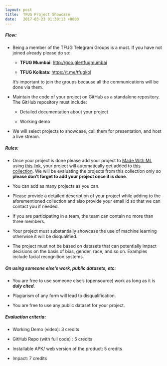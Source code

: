 ```yaml
---
layout: post
title:  TFUG Project Showcase
date:   2017-03-23 01:30:13 +0800
---
```


##### Flow:

  - Being a member of the TFUG Telegram Groups is a must. If you have not joined already please do so:
    
      - **TFUG Mumbai**: [<span class="underline">http://goo.gle/tfugmumbai</span>](http://goo.gle/tfugmumbai)
    
      - **TFUG Kolkata**: [<span class="underline">https://t.me/tfugkol</span>](https://t.me/tfugkol)


    It’s important to join the groups because all the communications will be done via them.

  - Maintain the code of your project on GitHub as a standalone repository. The GitHub repository must include:
    
      - Detailed documentation about your project
    
      - Working demo 

  - We will select projects to showcase, call them for presentation, and host a live stream.


##### Rules:

  - Once your project is done please add your project to [<span class="underline">Made With ML</span>](https://madewithml.com/) using [<span class="underline">this link</span>](https://madewithml.com/projects/create/?save_to_collections=18622), your project will automatically get added to [<span class="underline">this collection</span>](https://madewithml.com/collections/18622/tfug-project-showcase/). We will be evaluating the projects from this collection only so **please don’t forget to add your project once it is done**.

  - You can add as many projects as you can.

  - Please provide a detailed description of your project while adding to the aforementioned collection and also provide your email id so that we can contact you if needed.

  - If you are participating in a team, the team can contain no more than three members.

  - Your project must substantially showcase the use of machine learning otherwise it will be disqualified.

  - The project must not be based on datasets that can potentially impact decisions on the basis of bias, gender, race, and so on. Examples include facial recognition systems.


##### On using someone else’s work, public datasets, etc:

  - You are free to use someone else’s (opensource) work as long as it is ***duly cited***.

  - Plagiarism of any form will lead to disqualification.

  - You are free to use any public dataset for your project.


##### Evaluation criteria:

  - Working Demo (video): 3 credits

  - GitHub Repo (with full code) : 5 credits

  - Installable APK/ web version of the product: 5 credits

  - Impact: 7 credits
